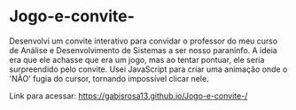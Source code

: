 # Jogo-e-convite-
Desenvolvi um convite interativo para convidar o professor do meu curso de Análise e Desenvolvimento de Sistemas a ser nosso paraninfo. A ideia era que ele achasse que era um jogo, mas ao tentar pontuar, ele seria surpreendido pelo convite. Usei JavaScript para criar uma animação onde o 'NÃO' fugia do cursor, tornando impossível clicar nele.

Link para acessar: https://gabisrosa13.github.io/Jogo-e-convite-/ 
